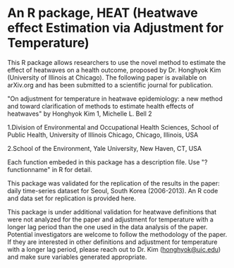 # An R package, HEAT (Heatwave effect Estimation via Adjustment for Temperature)

This R package allows researchers to use the novel method to estimate the effect of heatwaves on a health outcome, proposed by Dr. Honghyok Kim (University of Illinois at Chicago). The following paper is available on arXiv.org and has been submitted to a scientific journal for publication.


"On adjustment for temperature in heatwave epidemiology: a new method and toward clarification of methods to estimate health effects of heatwaves" by
Honghyok Kim 1, Michelle L. Bell 2


1.Division of Environmental and Occupational Health Sciences, School of Public Health, University of Illinois Chicago, Chicago, Illinois, USA

2.School of the Environment, Yale University, New Haven, CT, USA


Each function embeded in this package has a description file. Use "?functionname" in R for detail.


This package was validated for the replication of the results in the paper: daily time-series dataset for Seoul, South Korea (2006-2013). An R code and data set for replication is provided here.


This package is under additional validation for heatwave definitions that were not analyzed for the paper and adjustment for temperature with a longer lag period than the one used in the data analysis of the paper. Potential investigators are welcome to follow the methodology of the paper. If they are interested in other definitions and adjustment for temperature with a longer lag period, please reach out to Dr. Kim (honghyok@uic.edu) and make sure variables generated appropriate.
